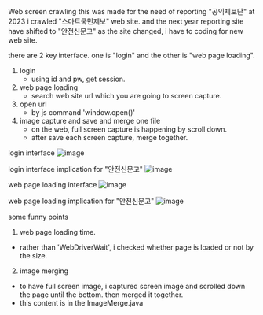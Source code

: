 Web screen crawling
this was made for the need of reporting "공익제보단"
at 2023 i crawled "스마트국민제보" web site. and the next year reporting site have shifted to "안전신문고"
as the site changed, i have to coding for new web site.

there are 2 key interface. one is "login" and the other is "web page loading".
1. login
   - using id and pw, get session.
2. web page loading
   - search web site url which you are going to screen capture.
3. open url
   - by js command 'window.open()' 
4. image capture and save and merge one file
   - on the web, full screen capture is happening by scroll down.
   - after save each screen capture, merge together.

login interface
![image](https://github.com/bexelpatra/Selenium/assets/83278536/8e0d7dde-b6b1-4c05-9ba8-bb161d89ce72)

login interface implication for "안전신문고"
![image](https://github.com/bexelpatra/Selenium/assets/83278536/15276b02-8e33-4c0e-97ed-507c8704b0f2)

web page loading interface
![image](https://github.com/bexelpatra/Selenium/assets/83278536/14c5ba9f-9f47-4e12-b101-416fdcfaf02f)

web page loading implication for "안전신문고"
![image](https://github.com/bexelpatra/Selenium/assets/83278536/af1f2537-e65e-41a4-9ed7-fc76326c32d7)

some funny points
1. web page loading time.
  - rather than 'WebDriverWait', i checked whether page is loaded or not by the <body> size.

2. image merging
  - to have full screen image, i captured screen image and scrolled down the page until the bottom. then merged it together.
  - this content is in the ImageMerge.java

